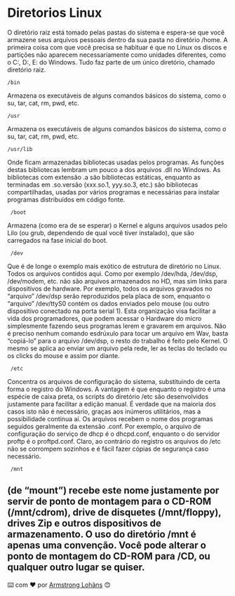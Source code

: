 # Diretorios Linux

O diretório raiz está tomado pelas pastas do sistema e espera-se que você armazene seus arquivos pessoais dentro da sua pasta no diretório /home. A primeira coisa com que você precisa se habituar é que no Linux os discos e partições não aparecem necessariamente como unidades diferentes, como o C:, D:, E: do Windows. Tudo faz parte de um único diretório, chamado diretório raiz.  

```
/bin
```
Armazena os executáveis de alguns comandos básicos do sistema, como o su, tar, cat, rm, pwd, etc.

```
/usr
```
Armazena os executáveis de alguns comandos básicos do sistema, como o su, tar, cat, rm, pwd, etc.

```
/usr/lib
```
 Onde ficam armazenadas bibliotecas usadas pelos programas. As funções destas bibliotecas lembram um pouco a dos arquivos .dll no Windows. As bibliotecas com extensão .a são bibliotecas estáticas, enquanto as terminadas em .so.versão (xxx.so.1, yyy.so.3, etc.) são bibliotecas compartilhadas, usadas por vários programas e necessárias para instalar programas distribuídos em código fonte.

```
 /boot
```
Armazena (como era de se esperar) o Kernel e alguns arquivos usados pelo Lilo (ou grub, dependendo de qual você tiver instalado), que são carregados na fase inicial do boot.

```
 /dev
```
Que é de longe o exemplo mais exótico de estrutura de diretório no Linux. Todos os arquivos contidos aqui. Como por exemplo /dev/hda, /dev/dsp, /dev/modem, etc. não são arquivos armazenados no HD, mas sim links para dispositivos de hardware. Por exemplo, todos os arquivos gravados no “arquivo” /dev/dsp serão reproduzidos pela placa de som, enquanto o “arquivo” /dev/ttyS0 contém os dados enviados pelo mouse (ou outro dispositivo conectado na porta serial 1). Esta organização visa facilitar a vida dos programadores, que podem acessar o Hardware do micro simplesmente fazendo seus programas lerem e gravarem em arquivos. Não é preciso nenhum comando esdrúxulo para tocar um arquivo em Wav, basta “copiá-lo” para o arquivo /dev/dsp, o resto do trabalho é feito pelo Kernel. O mesmo se aplica ao enviar um arquivo pela rede, ler as teclas do teclado ou os clicks do mouse e assim por diante.

```
 /etc
```
Concentra os arquivos de configuração do sistema, substituindo de certa forma o registro do Windows. A vantagem é que enquanto o registro é uma espécie de caixa preta, os scripts do diretório /etc são desenvolvidos justamente para facilitar a edição manual. É verdade que na maioria dos casos isto não é necessário, graças aos inúmeros utilitários, mas a possibilidade continua aí. Os arquivos recebem o nome dos programas seguidos geralmente da extensão .conf. Por exemplo, o arquivo de configuração do serviço de dhcp é o dhcpd.conf, enquanto o do servidor proftp é o proftpd.conf. Claro, ao contrário do registro os arquivos do /etc não se corrompem sozinhos e é fácil fazer cópias de segurança caso necessário.

```
 /mnt
```
(de “mount”) recebe este nome justamente por servir de ponto de montagem para o CD-ROM (/mnt/cdrom), drive de disquetes (/mnt/floppy), drives Zip e outros dispositivos de armazenamento. O uso do diretório /mnt é apenas uma convenção. Você pode alterar o ponto de montagem do CD-ROM para /CD, ou qualquer outro lugar se quiser.
---
⌨️ com ❤️ por [Armstrong Lohãns](https://gist.github.com/lohhans) 😊